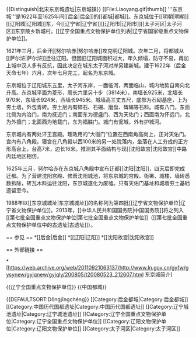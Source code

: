{{Distinguish|北宋东京城遗址|东京城镇}}
[[File:Liaoyang.gif|thumb]]
'''东京城'''是1622年至1625年间[[后金|后金]]的[[都城|都城]]。东京城位于[[明朝|明朝]][[辽阳城|辽阳城]]东，今[[辽宁省|辽宁省]][[辽阳市|辽阳市]][[太子河区|太子河区]]东京陵乡新城村。[[辽宁全国重点文物保护单位列表|辽宁省国家级重点文物保护单位]]。

1621年三月，后金汗[[努尔哈赤|努尔哈赤]]攻克明辽阳城。次年二月，将都城从[[萨尔浒|萨尔浒]]迁往辽阳。但因旧辽阳城面积过大，年久倾塌，防守不易，再加上城中汉人多有反抗，因此决定在城东太子河对岸另建新城。建于1622年（后金天命七年）六月，次年七月完工，起名为东京城。

东京城位于辽阳城东五里，太子河东岸，一面临河，两面临山，城内地势自南向北升高。东京城平面为菱形，周长六里另十步（3814米），南墙长925米，北墙长970米，东墙长924米，西墙长945米。城墙高三丈五尺，底部为石砌基座，上为夯土墙，外包青砖。夯土层内有碎石、石碾、磨盘、碑碣等石料。城有八门，东面北侧为内治门，南为抚近门；南面东为德盛门、西为天佑门；西面南为怀远门，北为外攘门；北面西为地载门，东为福胜门。城门有瓮城，外有护城河。

东京城内有两处汗王宫殿。理政用的“大衙门”位置在西南角高岗上，正对天佑门。宫内有八角殿。寝宫在八角殿以西100米的另一处院落内，坐落在人工夯成的正方形高台上，台高7米，边长16米。推测其平面结构与现[[沈阳故宫|沈阳故宫]]中路内廷地区相仿。

1625年三月，努尔哈赤在东京城八角殿中宣布迁都[[沈阳|沈阳]]，四天后即完成迁都。为了营建沈阳宫殿、修葺沈阳城池，将东京城的宫殿、衙署、城楼、墙砖悉数拆除，砖瓦木料运往沈阳，东京城遂化为废墟。只有天佑门基址和城墙夯土基础遗留至今。

1988年以[[东京城城址|东京城城址]]的名称列为第四批[[辽宁省文物保护单位|辽宁省文物保护单位]]。2013年，[[中华人民共和国国务院|中国国务院]]将之列入[[第七批全国重点文物保护单位|第七批全国重点文物保护单位]]（[[第七批全国重点文物保护单位中的古遗址|古遗址]]）。

== 参见 ==
*[[后金|后金]]
*[[辽阳|辽阳]]
*[[沈阳故宫|沈阳故宫]]

== 外部链接 ==

*[https://web.archive.org/web/20110921063137/http://www.ln.gov.cn/gyfw/gysynew/gyjqnew/gyjqly/200805/t20080523_212607.html 东京城简介]

{{辽宁全国重点文物保护单位}}
{{中国都城}}

{{DEFAULTSORT:Dōngjīngchéng}}
[[Category:后金都城|Category:后金都城]]
[[Category:中国历代国都遗址|Category:中国历代国都遗址]]
[[Category:辽宁城池遗址|Category:辽宁城池遗址]]
[[Category:辽宁全国重点文物保护单位|Category:辽宁全国重点文物保护单位]]
[[Category:辽阳文物保护单位|Category:辽阳文物保护单位]]
[[Category:太子河区|Category:太子河区]]